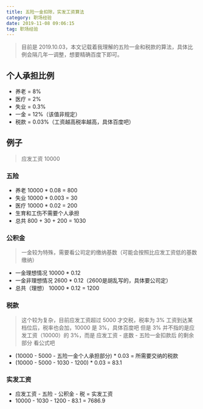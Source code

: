 ```yaml
---
title: 五险一金扣除，实发工资算法
category: 职场经验
date: 2019-11-08 09:06:15
tag: 职场经验
---
```


> 目前是 2019.10.03，本文记载着我理解的五险一金和税款的算法，具体比例会隔几年一调整，想要精确百度下即可。

## 个人承担比例
- 养老 = 8%
- 医疗 = 2%
- 失业 = 0.3%
- 一金 = 12%（该值非规定）
- 税款 = 0.03%（工资越高税率越高，具体百度吧）

## 例子
> 应发工资 10000

### 五险
- 养老 10000 * 0.08 = 800
- 失业 10000 * 0.003 = 30
- 医疗 10000 * 0.02 = 200
- 生育和工伤不需要个人承担
- 总共 800 + 30 + 200 = 1030

### 公积金
> 一金较为特殊，需要看公司定的缴纳基数（可能会按照比应发工资低的基数缴纳）
- 一金理想情况       10000 * 0.12
- 一金非理想情况   2600 * 0.12（2600是胡乱写的，具体要公司定）
- 总共（理想） 10000 * 0.12 = 1200

### 税款
> 这个较为复杂，目前应发工资超过 5000 才交税，税率为 3%
> 工资到达某档位后，税率也会加，10000 是 3%，具体百度吧
> 但是 3% 并不指的是应发工资（10000）的 3%，而是 应发工资 - 底数 - 五险一金扣款后 的剩余部分
> 看公式吧

- (10000 - 5000 - 五险一金个人承担部分) * 0.03 = 所需要交纳的税款
- (10000 - 5000 - 1030 - 1200) * 0.03 = 83.1

### 实发工资
- 应发工资 - 五险 - 公积金 - 税 = 实发工资
- 10000 - 1030 - 1200 - 83.1 = 7686.9
